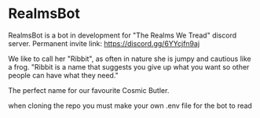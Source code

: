 # RealmsBot
RealmsBot is a bot in development for "The Realms We Tread" discord server.
Permanent invite link: https://discord.gg/6YYcjfn9aj

We like to call her "Ribbit", as often in nature she is jumpy and cautious like a frog.
"Ribbit is a name that suggests you give up what you want so other people can have what they need."

The perfect name for our favourite Cosmic Butler.

when cloning the repo you must make your own .env file for the bot to read
